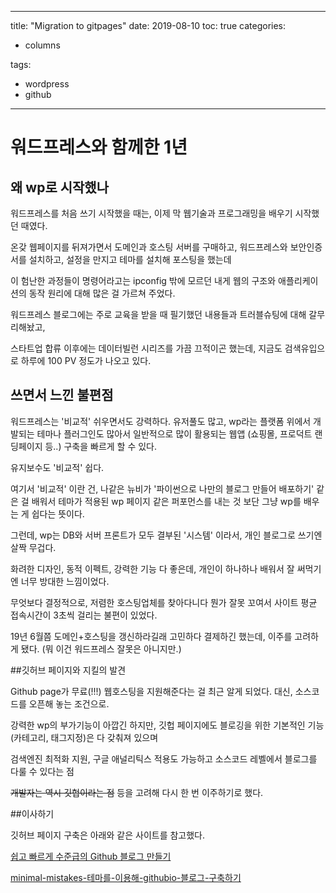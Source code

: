 ﻿---

title: "Migration to gitpages"
date: 2019-08-10
toc: true
categories:

  - columns

tags:

  - wordpress
  - github

---

# 워드프레스와 함께한 1년

## 왜 wp로 시작했나


워드프레스를 처음 쓰기 시작했을 때는, 이제 막 웹기술과 프로그래밍을 배우기 시작했던 때였다.




온갖 웹페이지를 뒤져가면서 도메인과 호스팅 서버를 구매하고, 워드프레스와 보안인증서를 설치하고, 설정을 만지고 테마를 설치해 포스팅을 했는데




이 험난한 과정들이 명령어라고는 ipconfig 밖에 모르던 내게 웹의 구조와 애플리케이션의 동작 원리에 대해 많은 걸 가르쳐 주었다.




워드프레스 블로그에는 주로 교육을 받을 때 필기했던 내용들과 트러블슈팅에 대해 갈무리해놨고, 

스타트업 합류 이후에는 데이터빌런 시리즈를 가끔 끄적이곤 했는데, 지금도 검색유입으로 하루에 100 PV 정도가 나오고 있다.




## 쓰면서 느낀 불편점


워드프레스는 '비교적' 쉬우면서도 강력하다. 유저풀도 많고, wp라는 플랫폼 위에서 개발되는 테마나 플러그인도 많아서 일반적으로 많이 활용되는 웹앱 (쇼핑몰, 프로덕트 랜딩페이지 등..) 구축을 빠르게 할 수 있다. 

유지보수도 '비교적' 쉽다.


여기서 '비교적' 이란 건, 나같은 뉴비가 '파이썬으로 나만의 블로그 만들어 배포하기' 같은 걸 배워서 테마가 적용된 wp 페이지 같은 퍼포먼스를 내는 것 보단 그냥 wp를 배우는 게 쉽다는 뜻이다.




그런데, wp는 DB와 서버 프론트가 모두 결부된 '시스템' 이라서, 개인 블로그로 쓰기엔 살짝 무겁다. 

화려한 디자인, 동적 이펙트, 강력한 기능 다 좋은데, 개인이 하나하나 배워서 잘 써먹기엔 너무 방대한 느낌이었다.




무엇보다 결정적으로, 저렴한 호스팅업체를 찾아다니다 뭔가 잘못 꼬여서 사이트 평균 접속시간이 3초씩 걸리는 불편이 있었다. 

19년 6월쯤 도메인+호스팅을 갱신하라길래 고민하다 결제하긴 했는데, 이주를 고려하게 됐다. (뭐 이건 워드프레스 잘못은 아니지만.)




##깃허브 페이지와 지킬의 발견

Github page가 무료(!!!) 웹호스팅을 지원해준다는 걸 최근 알게 되었다. 대신, 소스코드를 오픈해 놓는 조건으로.

강력한 wp의 부가기능이 아깝긴 하지만, 깃헙 페이지에도 블로깅을 위한 기본적인 기능(카테고리, 태그지정)은 다 갖춰져 있으며

검색엔진 최적화 지원, 구글 애널리틱스 적용도 가능하고 소스코드 레벨에서 블로그를 다룰 수 있다는 점

~~개발자는 역시 깃헙이라는 점~~ 등을 고려해 다시 한 번 이주하기로 했다.

##이사하기

깃허브 페이지 구축은 아래와 같은 사이트를 참고했다.

[쉽고 빠르게 수준급의 Github 블로그 만들기](https://dreamgonfly.github.io/2018/01/27/jekyll-remote-theme.html)

[minimal-mistakes-테마를-이용해-githubio-블로그-구축하기](https://imreplay.com/blogging/minimal-mistakes-%ED%85%8C%EB%A7%88%EB%A5%BC-%EC%9D%B4%EC%9A%A9%ED%95%B4-githubio-%EB%B8%94%EB%A1%9C%EA%B7%B8-%EA%B5%AC%EC%B6%95%ED%95%98%EA%B8%B0/)